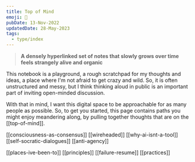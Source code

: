 ```yaml
---
title: Top of Mind
emoji: 👋
pubDate: 13-Nov-2022
updatedDate: 28-May-2023
tags:
  - type/index
---
```


> **A densely hyperlinked set of notes that slowly grows over time feels strangely alive and organic**

This notebook is a playground, a rough scratchpad for my thoughts and ideas, a place where I'm not afraid to get crazy and wild. So, it is often unstructured and messy, but I think thinking aloud in public is an important part of inviting open-minded discussion.

With that in mind, I want this digital space to be approachable for as many people as possible. So, to get you started, this page contains paths you might enjoy meandering along, by pulling together thoughts that are on the [[top-of-mind]].

[[consciousness-as-consensus]]
[[wireheaded]]
[[why-ai-isnt-a-tool]]
[[self-socratic-dialogues]]
[[anti-agency]]

[[places-ive-been-to]]
[[principles]]
[[failure-resume]]
[[practices]]